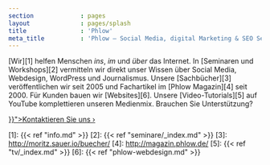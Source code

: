 ```yaml
---
section             : pages
layout              : pages/splash
title               : 'Phlow'
meta_title          : 'Phlow – Social Media, digital Marketing & SEO Seminare (Köln/Umgebung)'
---
```

[Wir][1] helfen Menschen *ins*, *im* und *über* das Internet. In [Seminaren und Workshops][2] vermitteln wir direkt unser Wissen über Social Media, Webdesign, WordPress und Journalismus. Unsere [Sachbücher][3] veröffentlichen wir seit 2005 und Fachartikel im [Phlow Magazin][4] seit 2000. Für Kunden bauen wir [Websites][6]. Unsere [Video-Tutorials][5] auf YouTube komplettieren unseren Medienmix. Brauchen Sie Unterstützung?

<div class="center"><a class="button success" href="{{< ref "kontakt.md" >}}">Kontaktieren Sie uns ›</a></div>

[1]: {{< ref "info.md" >}}
[2]: {{< ref "seminare/_index.md" >}}
[3]: http://moritz.sauer.io/buecher/
[4]: http://magazin.phlow.de/
[5]: {{< ref "tv/_index.md" >}}
[6]: {{< ref "phlow-webdesign.md" >}}
